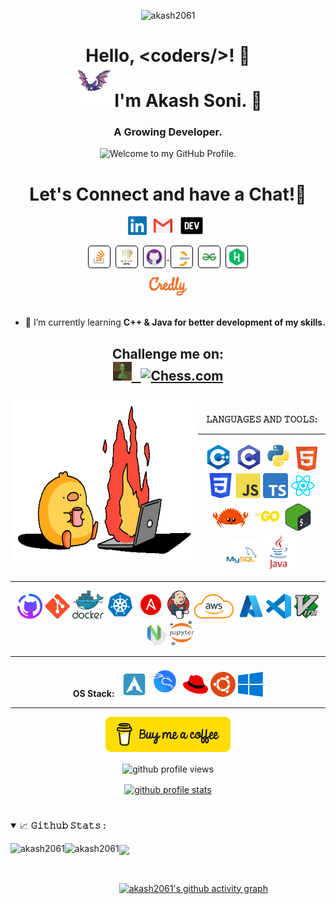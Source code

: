 <!--- <p align="center"> <img height="auto" width="auto" src="https://mir-s3-cdn-cf.behance.net/project_modules/hd/87c84e122427761.60d9d8416d2df.gif" alt="akash2061" /> --->
<p align="center"> <img height="auto" width="auto" src="https://i.pinimg.com/originals/42/83/6a/42836adf0826dbfa27034fc55566d3a2.gif" alt="akash2061" />

<h1 align="center">  Hello, &lt;coders/&gt;! 🌱 <br><img height=65 src="./icons/bat.gif"/>I'm Akash Soni. 💫</h1>
<h3 align="center">A Growing Developer.</h3>
<p align='center' style='margin: 16px 4px 8px;'>
    <img src="https://readme-typing-svg.herokuapp.com?font=fire+code&pause=1000&color=54A6FF&center=true&vCenter=true&multiline=true&width=710&height=70&lines=Welcome+to+my+GitHub+Profile." alt="Welcome to my GitHub Profile." />
</p>

#

<div align='center'>
<h1 align="center">
  Let's Connect and have a Chat!💬
</h1>
  <p align='center'>
    <a href="https://www.linkedin.com/in/akash-soni-01475924b/"><img height="30" src="./icons/linkedin.png" alt="akash soni" ></a>&nbsp;&nbsp;
    <a href="mailto:aakashsoni8781@gmail.com"><img height="30" src="./icons/email.png"></a>&nbsp;&nbsp;
    <a href="https://dev.to/akash2061"><img height="30" src="./icons/dev.png"></a>&nbsp;&nbsp;
    </p>
    <p>
    <a href="https://stackoverflow.com/users/20176960/morningstar" target="_blank"><img align="center" src="./icons/stackoverflow.png" alt="morningstar" height="30" style="background: #ffffff; border-radius: 5px; border: 1px solid #000000; margin: 0 2px; padding: 2px;" /></a>
    <a href="https://www.codechef.com/users/akashsoni2061" target="_blank"><img align="center" src="./icons/codechef.webp" alt="akashsoni2061" height="30"style="background: #ffffff; border-radius: 5px; border: 1px solid #000000; margin: 0 2px; padding: 2px;" /></a>
    <a href="https://github.com/akash2061" target="blank" rel="noreferrer">
        <img align="center" src="./icons/github.png" alt="https://github.com/akash2061" height="30" width="30" style="background: #ffffff; border-radius: 5px; border: 1px solid #000000; margin: 0 2px; padding: 2px;" />
    </a>
    <a href="https://leetcode.com/u/akash_2061/" target="blank"><img align="center" src="./icons/leetcode.png" alt="leetcode" height="30" style="background: #ffffff; border-radius: 5px; border: 1px solid #000000; margin: 0 2px; padding: 2px;" /></a>    
    <a href="https://www.geeksforgeeks.org/user/morningstar2061/" target="blank"><img align="center" src="./icons/gfg.png" alt="akash2061" height="30" style="background: #ffffff; border-radius: 5px; border: 1px solid #000000; margin: 0 2px; padding: 2px;" /></a>
    <a href="https://www.hackerrank.com/profile/akash2061" target="blank"><img align="center" src="./icons/hackerrank.webp" alt="akash2061" height="30" style="background: #ffffff; border-radius: 5px; border: 1px solid #000000; margin: 0 2px; padding: 2px;" /></a>
     </p>
    <a href="https://www.credly.com/users/akash2061"><img height="30" src="./icons/Credly.png"></a>
</div>
<br/>

-   🌱 I’m currently learning **C++ & Java for better development of my skills.**

<h2 align="center">Challenge me on: <br>
<a href="https://www.chess.com/member/aakash7878"><img height="30" src="./icons/chess.jpeg" alt="Chess.com" >&nbsp;&nbsp;
<a href="https://lichess.org/@/aakash2061"><img height="30" src="./icons/lichess.png" alt="Chess.com" ></a></h2>


<!-- <img align="left" padding height="300px" width="300px" alt="𝙶𝙸𝙵" src="https://25.media.tumblr.com/ff53e6a275140e7f2586438c7dfc18a0/tumblr_n17e2zlX2a1slik4to1_500.gif"/>  -->
<!-- <img align="left" padding height="300px" width="300px" alt="𝙶𝙸𝙵" src="./icons/Cloud.gif"/>  -->
<img align="left" padding height="270px" width="300px" alt="𝙶𝙸𝙵" src="./icons/fire.gif"/> 
<!-- <img align="left" padding height="300px" width="300px" alt="𝙶𝙸𝙵" src="./icons/github_gif.gif"/>  -->
<br/>
<div align='center'>

**𝙻𝙰𝙽𝙶𝚄𝙰𝙶𝙴𝚂 𝙰𝙽𝙳 𝚃𝙾𝙾𝙻𝚂:**

<hr>

<code><img height="45" width="45" src="./icons/cpp.png"></code>
<code><img height="45" width="45" src="./icons/c.webp"></code>
<code><img height="43" width="43" src="./icons/python.svg"></code>
<code><img height="40" width="40" src="./icons/html.svg"></code>
<code><img height="40" width="40" src="./icons/css.png"></code>
<code><img height="40" width="40" src="./icons/js.svg"></code>
<code><img height="40" width="40" src="./icons/ts.png"></code>
<code><img height="40" width="40" src="./icons/react.webp"></code>
<code><img height="42" width="58" src="./icons/rust.png"></code>
<code><img height="50" width="50" src="./icons/go.png"></code>
<code><img height="45" width="42" src="./icons/bash.png"></code>
<code><img height="50" src="./icons/mysql.svg"/></code>
<code><img height="60" width="60" src="./icons/java.png"/></code>

<hr>

<code><img height="40" width="40" src="./icons/github_improved.png"></code>
<code><img height="40" width="40" src="./icons/git.svg"></code>
<code><img height="45" width="50" src="./icons/docker-logo.svg"></code>
<code><img height="45" width="45" src="./icons/k8s.png"></code>
<code><img height="45" width="45" src="./icons/ansible.png"></code>
<code><img height="45" width="35" src="./icons/jenkins.svg"></code>
<code><img height="40" width="auto" src="./icons/AWS.png"></code>
<code><img height="40" width="40" src="./icons/azure.png"></code>
<code><img height="40" width="40" src="./icons/vscode.svg"></code>
<code><img height="40" width="40" src="./icons/Vim.png"></code>
<code><img height="40" width="40" src="./icons/neovim.webp"></code>
<code><img height="40" width="40" src="./icons/jupyter.png"></code>

<hr>

**OS Stack:**&nbsp;&nbsp;
<code><img height="40" width="40" src="./icons/archBTW.webp" alt="Arch-Linux"></code>
<code><img height="50" width="50" src="./icons/kali.svg" alt="Kali-Linux"></code>
<code><img height="40" width="40" src="./icons/redhat.png" alt="RedHat"></code>
<code><img height="40" width="40" src="./icons/ubuntu.webp" alt="Ubuntu"></code>
<code><img height="40" width="40" src="./icons/win32.png" alt="Windows"></code>

<hr>
</div>

<p align="center">
    <a href="https://www.buymeacoffee.com/akash2061"><img width="200" src="./icons/bmc-button.png" /></a>
</p>

<p align="center" style='margin: 16px 4px 8px;'>
    <img src="https://komarev.com/ghpvc/?username=akash2061&label=Profile%20views&color=0e75b6&style=plastic" alt="github profile views" />
</p>

<p align="center" style='margin: 16px 4px 8px;'>
    <a href="https://github.com/ryo-ma/github-profile-trophy">
        <img src="https://github-profile-trophy.vercel.app/?username=akash2061&theme=gruvbox&column=7&margin-w=2&margin-h=2&no-bg=true&no-frame=true" alt="github profile stats" />
    </a>
</p>

#

<details open="">
<summary>
  <g-emoji class="g-emoji" alias="chart_with_upwards_trend" fallback-src="https://github.githubassets.com/images/icons/emoji/unicode/1f4c8.png">📈</g-emoji>
  <strong>𝙶𝚒𝚝𝚑𝚞𝚋 𝚂𝚝𝚊𝚝𝚜 : </strong>
</summary>
<p align="left">
    <img align="left" height="200px" src="https://github-readme-stats-eight-theta.vercel.app/api?username=akash2061&theme=nightowl&hide_border=false&include_all_commits=false&count_private=false" alt="akash2061"/>
    <!--<img align="left" height="170px" src="https://github-readme-stats-eight-theta.vercel.app/api/top-langs/?username=akash2061&theme=blue-green&hide_border=fa[](url)lse&include_all_commits=false&count_private=false&layout=compact&langs_count=8" alt="akash2061"/>-->
    <img align="left" height="200px" src="https://github-readme-streak-stats.herokuapp.com?user=akash2061&theme=neon" alt="akash2061" />
    <img align="center" width="300px" src="https://github-readme-stats.vercel.app/api/top-langs/?username=akash2061&layout=donut-vertical&langs_count=20&theme=holi&exclude_repo=MERN-STACK-TRAINING" />
</p>
</details>
<br/>

[![akash2061's github activity graph](https://github-readme-activity-graph.vercel.app/graph?username=akash2061&theme=github-compact)](https://github.com/ashutosh00710/github-readme-activity-graph)

